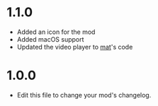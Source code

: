 # 1.1.0
- Added an icon for the mod
- Added macOS support
- Updated the video player to [mat](https://www.github.com/matcool)'s code

# 1.0.0
- Edit this file to change your mod's changelog.
